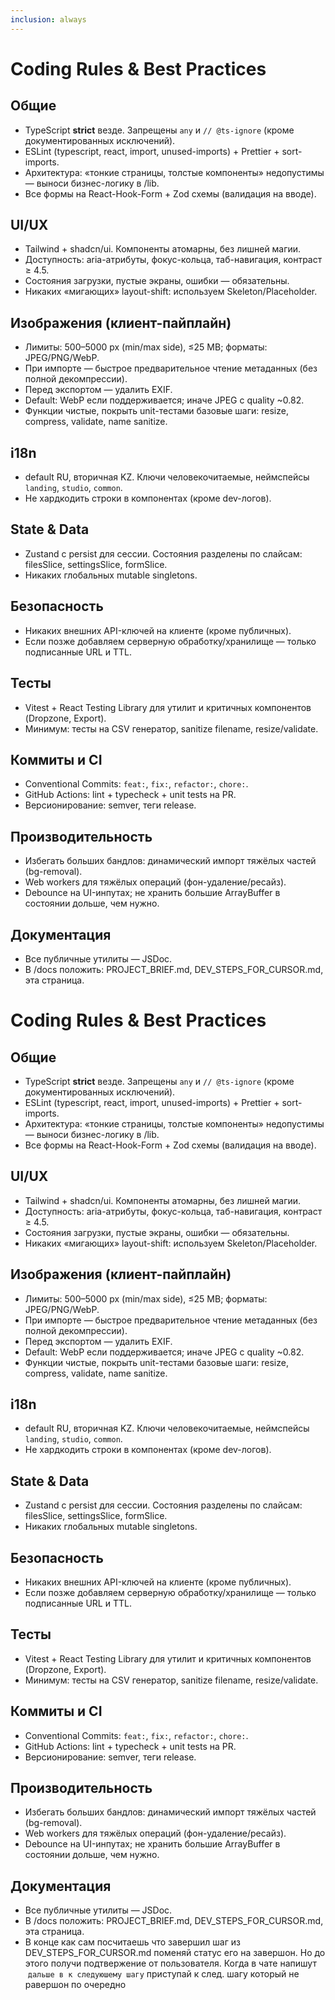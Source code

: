 ```yaml
---
inclusion: always
---
```


# Coding Rules & Best Practices

## Общие
- TypeScript **strict** везде. Запрещены `any` и `// @ts-ignore` (кроме документированных исключений).
- ESLint (typescript, react, import, unused-imports) + Prettier + sort-imports.
- Архитектура: «тонкие страницы, толстые компоненты» недопустимы — выноси бизнес-логику в /lib.
- Все формы на React-Hook-Form + Zod схемы (валидация на вводе).

## UI/UX
- Tailwind + shadcn/ui. Компоненты атомарны, без лишней магии.
- Доступность: aria-атрибуты, фокус-кольца, таб-навигация, контраст ≥ 4.5.
- Состояния загрузки, пустые экраны, ошибки — обязательны.
- Никаких «мигающих» layout-shift: используем Skeleton/Placeholder.

## Изображения (клиент-пайплайн)
- Лимиты: 500–5000 px (min/max side), ≤25 MB; форматы: JPEG/PNG/WebP.
- При импорте — быстрое предварительное чтение метаданных (без полной декомпрессии).
- Перед экспортом — удалить EXIF.
- Default: WebP если поддерживается; иначе JPEG с quality ~0.82.
- Функции чистые, покрыть unit-тестами базовые шаги: resize, compress, validate, name sanitize.

## i18n
- default RU, вторичная KZ. Ключи человекочитаемые, неймспейсы `landing`, `studio`, `common`.
- Не хардкодить строки в компонентах (кроме dev-логов).

## State & Data
- Zustand с persist для сессии. Состояния разделены по слайсам: filesSlice, settingsSlice, formSlice.
- Никаких глобальных mutable singletons.

## Безопасность
- Никаких внешних API-ключей на клиенте (кроме публичных).
- Если позже добавляем серверную обработку/хранилище — только подписанные URL и TTL.

## Тесты
- Vitest + React Testing Library для утилит и критичных компонентов (Dropzone, Export).
- Минимум: тесты на CSV генератор, sanitize filename, resize/validate.

## Коммиты и CI
- Conventional Commits: `feat:`, `fix:`, `refactor:`, `chore:`.
- GitHub Actions: lint + typecheck + unit tests на PR.
- Версионирование: semver, теги release.

## Производительность
- Избегать больших бандлов: динамический импорт тяжёлых частей (bg-removal).
- Web workers для тяжёлых операций (фон-удаление/ресайз).
- Debounce на UI-инпутах; не хранить большие ArrayBuffer в состоянии дольше, чем нужно.

## Документация
- Все публичные утилиты — JSDoc.
- В /docs положить: PROJECT_BRIEF.md, DEV_STEPS_FOR_CURSOR.md, эта страница.
# Coding Rules & Best Practices

## Общие
- TypeScript **strict** везде. Запрещены `any` и `// @ts-ignore` (кроме документированных исключений).
- ESLint (typescript, react, import, unused-imports) + Prettier + sort-imports.
- Архитектура: «тонкие страницы, толстые компоненты» недопустимы — выноси бизнес-логику в /lib.
- Все формы на React-Hook-Form + Zod схемы (валидация на вводе).

## UI/UX
- Tailwind + shadcn/ui. Компоненты атомарны, без лишней магии.
- Доступность: aria-атрибуты, фокус-кольца, таб-навигация, контраст ≥ 4.5.
- Состояния загрузки, пустые экраны, ошибки — обязательны.
- Никаких «мигающих» layout-shift: используем Skeleton/Placeholder.

## Изображения (клиент-пайплайн)
- Лимиты: 500–5000 px (min/max side), ≤25 MB; форматы: JPEG/PNG/WebP.
- При импорте — быстрое предварительное чтение метаданных (без полной декомпрессии).
- Перед экспортом — удалить EXIF.
- Default: WebP если поддерживается; иначе JPEG с quality ~0.82.
- Функции чистые, покрыть unit-тестами базовые шаги: resize, compress, validate, name sanitize.

## i18n
- default RU, вторичная KZ. Ключи человекочитаемые, неймспейсы `landing`, `studio`, `common`.
- Не хардкодить строки в компонентах (кроме dev-логов).

## State & Data
- Zustand с persist для сессии. Состояния разделены по слайсам: filesSlice, settingsSlice, formSlice.
- Никаких глобальных mutable singletons.

## Безопасность
- Никаких внешних API-ключей на клиенте (кроме публичных).
- Если позже добавляем серверную обработку/хранилище — только подписанные URL и TTL.

## Тесты
- Vitest + React Testing Library для утилит и критичных компонентов (Dropzone, Export).
- Минимум: тесты на CSV генератор, sanitize filename, resize/validate.

## Коммиты и CI
- Conventional Commits: `feat:`, `fix:`, `refactor:`, `chore:`.
- GitHub Actions: lint + typecheck + unit tests на PR.
- Версионирование: semver, теги release.

## Производительность
- Избегать больших бандлов: динамический импорт тяжёлых частей (bg-removal).
- Web workers для тяжёлых операций (фон-удаление/ресайз).
- Debounce на UI-инпутах; не хранить большие ArrayBuffer в состоянии дольше, чем нужно.

## Документация
- Все публичные утилиты — JSDoc.
- В /docs положить: PROJECT_BRIEF.md, DEV_STEPS_FOR_CURSOR.md, эта страница.
- В конце как сам посчитаешь что завершил шаг из DEV_STEPS_FOR_CURSOR.md поменяй статус его на завершон. Но до этого получи подтвержение от пользователя. Когда в чате напишут  `дальше в к следуюшему шагу` приступай к след. шагу который не равершон по очередно